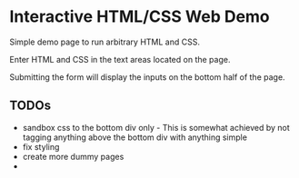 Interactive HTML/CSS Web Demo
===================

Simple demo page to run arbitrary HTML and CSS.

Enter HTML and CSS in the text areas located on the page. 

Submitting the form will display the inputs on the bottom half of the page.

## TODOs ##
* sandbox css to the bottom div only - This is somewhat achieved by not tagging anything above the bottom div with anything simple
* fix styling
* create more dummy pages
* 
